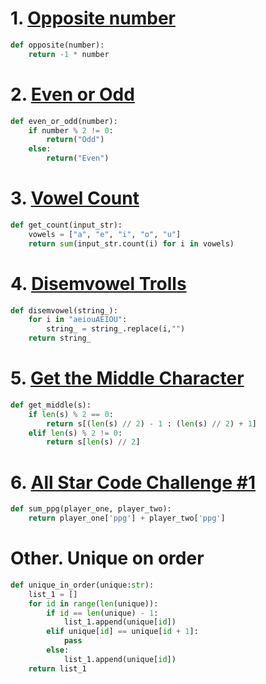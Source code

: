 # 1. [Opposite number](https://www.codewars.com/kata/reviews/56deebdf6a5c28baa900003b/groups/56ef47f804b6a49d7100190f)
```python
def opposite(number):
    return -1 * number
```

# 2. [Even or Odd](https://www.codewars.com/kata/reviews/53da3de52a289a37bc00128a/groups/53ea21bc7b5dfef3e30006f8)
```python
def even_or_odd(number):
    if number % 2 != 0:
        return("Odd")
    else:
        return("Even")
```

# 3. [Vowel Count](https://www.codewars.com/users/VicDik/completed_solutions)

```python
def get_count(input_str):
    vowels = ["a", "e", "i", "o", "u"]
    return sum(input_str.count(i) for i in vowels)
```

# 4. [Disemvowel Trolls](https://www.codewars.com/users/VicDik/completed_solutions)

```python
def disemvowel(string_):
    for i in "aeiouAEIOU":
        string_ = string_.replace(i,"")
    return string_
```
# 5. [Get the Middle Character](https://www.codewars.com/users/VicDik/completed_solutions)

```python
def get_middle(s):
    if len(s) % 2 == 0:
        return s[(len(s) // 2) - 1 : (len(s) // 2) + 1]
    elif len(s) % 2 != 0:
        return s[len(s) // 2]
```

# 6. [All Star Code Challenge #1](https://www.codewars.com/kata/reviews/586435fe812998c93400129b/groups/586570e0ece9e8b0a2000ed8)

```python
def sum_ppg(player_one, player_two):
    return player_one['ppg'] + player_two['ppg']
```

# Other. Unique on order
```python
def unique_in_order(unique:str):
    list_1 = []
    for id in range(len(unique)):
        if id == len(unique) - 1:
            list_1.append(unique[id])
        elif unique[id] == unique[id + 1]:
            pass
        else:
            list_1.append(unique[id])
    return list_1
 ```

